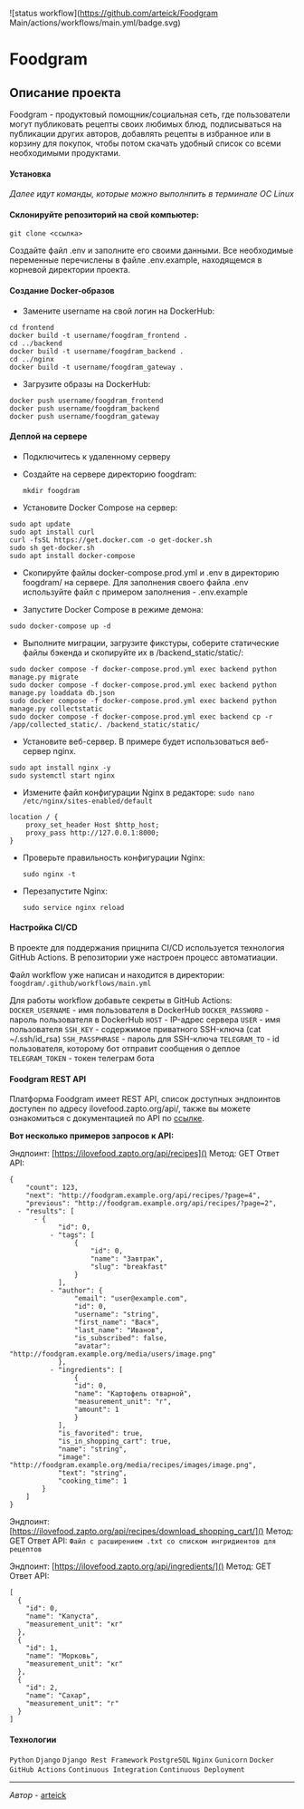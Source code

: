 ![status workflow](https://github.com/arteick/Foodgram Main/actions/workflows/main.yml/badge.svg)
# Foodgram

## Описание проекта

Foodgram - продуктовый помощник/социальная сеть, где пользователи могут публиковать рецепты своих любимых блюд, подписываться на публикации других авторов, добавлять рецепты в избранное или в корзину для покупок, чтобы потом скачать удобный список со всеми необходимыми продуктами.

#### Установка
_Далее идут команды, которые можно выполнпить в терминале  ОС Linux_

#### Склонируйте репозиторий на свой компьютер:
```git clone <ссылка>```

Создайте файл .env и заполните его своими данными. Все необходимые переменные перечислены в файле .env.example, находящемся в корневой директории проекта.

#### Создание Docker-образов
* Замените username на свой логин на DockerHub:

```
cd frontend
docker build -t username/foogdram_frontend .
cd ../backend
docker build -t username/foogdram_backend .
cd ../nginx
docker build -t username/foogdram_gateway .
```

* Загрузите образы на DockerHub:

```
docker push username/foogdram_frontend
docker push username/foogdram_backend
docker push username/foogdram_gateway
```

#### Деплой на сервере
* Подключитесь к удаленному серверу
* Создайте на сервере директорию foogdram:

    ```mkdir foogdram```

* Установите Docker Compose на сервер:
```
sudo apt update
sudo apt install curl
curl -fsSL https://get.docker.com -o get-docker.sh
sudo sh get-docker.sh
sudo apt install docker-compose
```
* Скопируйте файлы docker-compose.prod.yml и .env в директорию foogdram/ на сервере. Для заполнения своего файла .env используйте файл с примером заполнения - .env.example


* Запустите Docker Compose в режиме демона:

```
sudo docker-compose up -d
```
* Выполните миграции, загрузите фикстуры, соберите статические файлы бэкенда и скопируйте их в /backend_static/static/:

```
sudo docker compose -f docker-compose.prod.yml exec backend python manage.py migrate
sudo docker compose -f docker-compose.prod.yml exec backend python manage.py loaddata db.json
sudo docker compose -f docker-compose.prod.yml exec backend python manage.py collectstatic
sudo docker compose -f docker-compose.prod.yml exec backend cp -r /app/collected_static/. /backend_static/static/
```


* Установите веб-сервер. В примере будет использоваться веб-сервер nginx.
```
sudo apt install nginx -y
sudo systemctl start nginx
```
* Измените файл конфигурации Nginx в редакторе:
```sudo nano /etc/nginx/sites-enabled/default```

```
location / {
    proxy_set_header Host $http_host;
    proxy_pass http://127.0.0.1:8000;
}
```
* Проверьте правильность конфигурации Nginx:

    ```sudo nginx -t```

* Перезапустите Nginx:

    ```sudo service nginx reload```

#### Настройка CI/CD
В проекте для поддержания прицнипа CI/CD используется технология GitHub Actions.
В репозитории уже настроен процесс автоматиации.

Файл workflow уже написан и находится в директории:
```foogdram/.github/workflows/main.yml```

Для работы workflow добавьте секреты в GitHub Actions:
```DOCKER_USERNAME``` - имя пользователя в DockerHub
```DOCKER_PASSWORD``` - пароль пользователя в DockerHub
```HOST``` - IP-адрес сервера
```USER``` - имя пользователя
```SSH_KEY``` - содержимое приватного SSH-ключа (cat ~/.ssh/id_rsa)
```SSH_PASSPHRASE``` - пароль для SSH-ключа
```TELEGRAM_TO``` - id пользователя, которому бот отправит сообщения о деплое
```TELEGRAM_TOKEN``` - токен телеграм бота


#### Foodgram REST API
Платформа Foodgram имеет REST API, список доступных эндпоинтов доступен по адресу ilovefood.zapto.org/api/, также вы можете ознакомиться с документацией по API по [ссылке](https://ilovefood.zapto.org/api/docs/).

__Вот несколько примеров запросов к API:__

Эндпоинт: [https://ilovefood.zapto.org/api/recipes]()
Метод: GET
Ответ API:

```
{
    "count": 123,
    "next": "http://foodgram.example.org/api/recipes/?page=4",
    "previous": "http://foodgram.example.org/api/recipes/?page=2",
  - "results": [
      - {
            "id": 0,
          - "tags": [
                {
                    "id": 0,
                    "name": "Завтрак",
                    "slug": "breakfast"
                }
            ],
          - "author": {
                "email": "user@example.com",
                "id": 0,
                "username": "string",
                "first_name": "Вася",
                "last_name": "Иванов",
                "is_subscribed": false,
                "avatar": "http://foodgram.example.org/media/users/image.png"
            },
          - "ingredients": [
                {
                "id": 0,
                "name": "Картофель отварной",
                "measurement_unit": "г",
                "amount": 1
                }
            ],
            "is_favorited": true,
            "is_in_shopping_cart": true,
            "name": "string",
            "image": "http://foodgram.example.org/media/recipes/images/image.png",
            "text": "string",
            "cooking_time": 1
        }
    ]
}
```

Эндпоинт: [https://ilovefood.zapto.org/api/recipes/download_shopping_cart/]()
Метод: GET
Ответ API: ```Файл с расширением .txt со списком ингридиентов для рецептов```

Эндпоинт: [https://ilovefood.zapto.org/api/ingredients/]()
Метод: GET
Ответ API: 
```
[
  {
    "id": 0,
    "name": "Капуста",
    "measurement_unit": "кг"
  },
  {
    "id": 1,
    "name": "Морковь",
    "measurement_unit": "кг"
  },
  {
    "id": 2,
    "name": "Сахар",
    "measurement_unit": "г"
  }
]
```
#### Технологии
```Python``` ```Django``` ```Django Rest Framework``` ```PostgreSQL``` ```Nginx``` ```Gunicorn``` ```Docker``` ```GitHub Actions``` ```Continuous Integration``` ```Continuous Deployment```

---
_Автор_ - [arteick](https://github.com/arteick)
